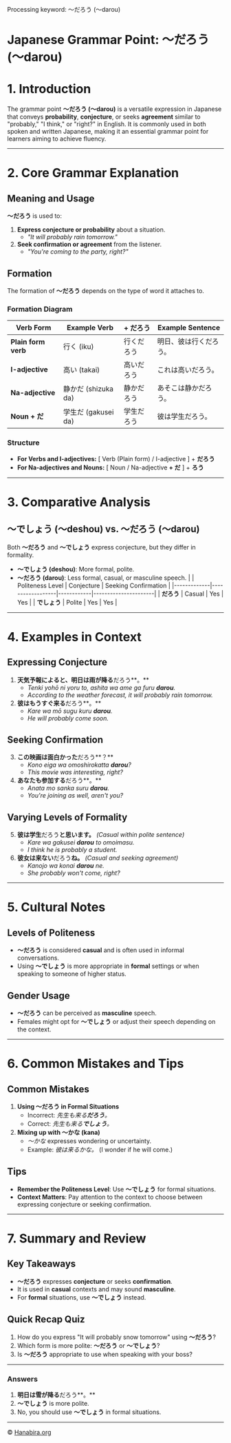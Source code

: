Processing keyword: ～だろう (〜darou)
# Japanese Grammar Point: ～だろう (〜darou)
# 1. Introduction
The grammar point **～だろう (〜darou)** is a versatile expression in Japanese that conveys **probability**, **conjecture**, or seeks **agreement** similar to "probably," "I think," or "right?" in English. It is commonly used in both spoken and written Japanese, making it an essential grammar point for learners aiming to achieve fluency.

---
# 2. Core Grammar Explanation
## Meaning and Usage
**～だろう** is used to:
1. **Express conjecture or probability** about a situation.
   - *"It will probably rain tomorrow."*
2. **Seek confirmation or agreement** from the listener.
   - *"You're coming to the party, right?"*
## Formation
The formation of **～だろう** depends on the type of word it attaches to.
### Formation Diagram
| Verb Form          | Example Verb     | + だろう          | Example Sentence               |
|--------------------|------------------|------------------|--------------------------------|
| **Plain form verb**  | 行く (iku)        | 行くだろう          | 明日、彼は行くだろう。           |
| **I-adjective**    | 高い (takai)      | 高いだろう          | これは高いだろう。               |
| **Na-adjective**   | 静かだ (shizuka da)| 静かだろう          | あそこは静かだろう。             |
| **Noun + だ**        | 学生だ (gakusei da)| 学生だろう          | 彼は学生だろう。                 |
### Structure
- **For Verbs and I-adjectives:**
  \[ Verb (Plain form) / I-adjective \] + **だろう**
- **For Na-adjectives and Nouns:**
  \[ Noun / Na-adjective **+ だ** \] + **ろう**
---
# 3. Comparative Analysis
## ～でしょう (〜deshou) vs. ～だろう (〜darou)
Both **～だろう** and **～でしょう** express conjecture, but they differ in formality.
- **～でしょう (deshou)**: More formal, polite.
- **～だろう (darou)**: Less formal, casual, or masculine speech.
|             | Politeness Level | Conjecture | Seeking Confirmation |
|-------------|------------------|------------|----------------------|
| **だろう**    | Casual           | Yes        | Yes                  |
| **でしょう**  | Polite           | Yes        | Yes                  |
---
# 4. Examples in Context
## Expressing Conjecture
1. **天気予報によると、明日は雨が降る**だろう**。**
   - *Tenki yohō ni yoru to, ashita wa ame ga furu **darou**.*
   - *According to the weather forecast, it will probably rain tomorrow.*
2. **彼はもうすぐ来る**だろう**。**
   - *Kare wa mō sugu kuru **darou**.*
   - *He will probably come soon.*
## Seeking Confirmation
3. **この映画は面白かった**だろう**？**
   - *Kono eiga wa omoshirokatta **darou**?*
   - *This movie was interesting, right?*
4. **あなたも参加する**だろう**。**
   - *Anata mo sanka suru **darou**.*
   - *You're joining as well, aren't you?*
## Varying Levels of Formality
5. **彼は学生**だろう**と思います。** _(Casual within polite sentence)_
   - *Kare wa gakusei **darou** to omoimasu.*
   - *I think he is probably a student.*
6. **彼女は来ない**だろう**ね。** _(Casual and seeking agreement)_
   - *Kanojo wa konai **darou** ne.*
   - *She probably won't come, right?*
---
# 5. Cultural Notes
## Levels of Politeness
- **～だろう** is considered **casual** and is often used in informal conversations.
- Using **～でしょう** is more appropriate in **formal** settings or when speaking to someone of higher status.
  
## Gender Usage
- **～だろう** can be perceived as **masculine** speech.
- Females might opt for **～でしょう** or adjust their speech depending on the context.
---
# 6. Common Mistakes and Tips
## Common Mistakes
1. **Using ～だろう in Formal Situations**
   - Incorrect: *先生も来る**だろう**。*
   - Correct: *先生も来る**でしょう**。*
2. **Mixing up with ～かな (kana)**
   - *～かな* expresses wondering or uncertainty.
   - Example: *彼は来るかな。* (I wonder if he will come.)
## Tips
- **Remember the Politeness Level**: Use **～でしょう** for formal situations.
- **Context Matters**: Pay attention to the context to choose between expressing conjecture or seeking confirmation.
---
# 7. Summary and Review
## Key Takeaways
- **～だろう** expresses **conjecture** or seeks **confirmation**.
- It is used in **casual** contexts and may sound **masculine**.
- For **formal** situations, use **～でしょう** instead.
## Quick Recap Quiz
1. How do you express "It will probably snow tomorrow" using **～だろう**?
2. Which form is more polite: **～だろう** or **～でしょう**?
3. Is **～だろう** appropriate to use when speaking with your boss?
---
### **Answers**
1. **明日は雪が降る**だろう**。**
2. **～でしょう** is more polite.
3. No, you should use **～でしょう** in formal situations.


---

© [Hanabira.org](https://hanabira.org)
